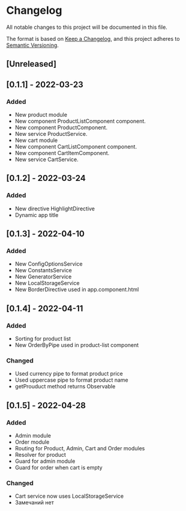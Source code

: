 # Changelog
All notable changes to this project will be documented in this file.

The format is based on [Keep a Changelog](https://keepachangelog.com/en/1.0.0/),
and this project adheres to [Semantic Versioning](https://semver.org/spec/v2.0.0.html).

## [Unreleased]

## [0.1.1] - 2022-03-23
### Added
- New product module
- New component ProductListComponent component.
- New component ProductComponent.
- New service ProductService.
- New cart module
- New component CartListComponent component.
- New component CartItemComponent.
- New service CartService.

## [0.1.2] - 2022-03-24
### Added
- New directive HighlightDirective
- Dynamic app title

## [0.1.3] - 2022-04-10
### Added
- New ConfigOptionsService
- New ConstantsService
- New GeneratorService
- New LocalStorageService
- New BorderDirective used in app.component.html

## [0.1.4] - 2022-04-11
### Added
- Sorting for product list
- New OrderByPipe used in product-list component
### Changed
- Used currency pipe to format product price
- Used uppercase pipe to format product name
- getProuduct method returns Observable

## [0.1.5] - 2022-04-28
### Added
- Admin module
- Order module
- Routing for Product, Admin, Cart and Order modules
- Resolver for product
- Guard for admin module
- Guard for order when cart is empty

### Changed
- Cart service now uses LocalStorageService
- Замечаний нет
